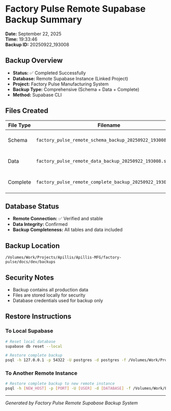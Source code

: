 # Factory Pulse Remote Supabase Backup Summary
**Date:** September 22, 2025  
**Time:** 19:33:46  
**Backup ID:** 20250922_193008

## Backup Overview
- **Status:** ✅ Completed Successfully
- **Database:** Remote Supabase Instance (Linked Project)
- **Project:** Factory Pulse Manufacturing System
- **Backup Type:** Comprehensive (Schema + Data + Complete)
- **Method:** Supabase CLI

## Files Created
| File Type | Filename | Size | Description |
| --------- | -------- | ---- | ----------- |
| Schema | `factory_pulse_remote_schema_backup_20250922_193008.sql` | 260K | Database structure only |
| Data | `factory_pulse_remote_data_backup_20250922_193008.sql` |  68K | Data content only |
| Complete | `factory_pulse_remote_complete_backup_20250922_193008.sql` | 260K | Full database backup |

## Database Status
- **Remote Connection:** ✅ Verified and stable
- **Data Integrity:** Confirmed
- **Backup Completeness:** All tables and data included

## Backup Location
```
/Volumes/Work/Projects/Apillis/Apillis-MFG/factory-pulse/docs/dev/backups
```

## Security Notes
- Backup contains all production data
- Files are stored locally for security
- Database credentials used for backup only

## Restore Instructions

### To Local Supabase
```bash
# Reset local database
supabase db reset --local

# Restore complete backup
psql -h 127.0.0.1 -p 54322 -U postgres -d postgres -f /Volumes/Work/Projects/Apillis/Apillis-MFG/factory-pulse/docs/dev/backups/factory_pulse_remote_complete_backup_20250922_193008.sql
```

### To Another Remote Instance
```bash
# Restore complete backup to new remote instance
psql -h [NEW_HOST] -p [PORT] -U [USER] -d [DATABASE] -f /Volumes/Work/Projects/Apillis/Apillis-MFG/factory-pulse/docs/dev/backups/factory_pulse_remote_complete_backup_20250922_193008.sql
```

---
*Generated by Factory Pulse Remote Supabase Backup System*
